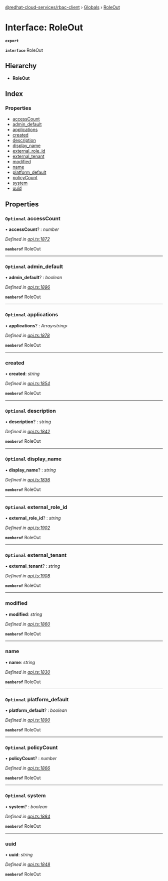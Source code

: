 [@redhat-cloud-services/rbac-client](../README.md) › [Globals](../globals.md) › [RoleOut](roleout.md)

# Interface: RoleOut

**`export`** 

**`interface`** RoleOut

## Hierarchy

* **RoleOut**

## Index

### Properties

* [accessCount](roleout.md#optional-accesscount)
* [admin_default](roleout.md#optional-admin_default)
* [applications](roleout.md#optional-applications)
* [created](roleout.md#created)
* [description](roleout.md#optional-description)
* [display_name](roleout.md#optional-display_name)
* [external_role_id](roleout.md#optional-external_role_id)
* [external_tenant](roleout.md#optional-external_tenant)
* [modified](roleout.md#modified)
* [name](roleout.md#name)
* [platform_default](roleout.md#optional-platform_default)
* [policyCount](roleout.md#optional-policycount)
* [system](roleout.md#optional-system)
* [uuid](roleout.md#uuid)

## Properties

### `Optional` accessCount

• **accessCount**? : *number*

*Defined in [api.ts:1872](https://github.com/RedHatInsights/javascript-clients/blob/master/packages/rbac/api.ts#L1872)*

**`memberof`** RoleOut

___

### `Optional` admin_default

• **admin_default**? : *boolean*

*Defined in [api.ts:1896](https://github.com/RedHatInsights/javascript-clients/blob/master/packages/rbac/api.ts#L1896)*

**`memberof`** RoleOut

___

### `Optional` applications

• **applications**? : *Array‹string›*

*Defined in [api.ts:1878](https://github.com/RedHatInsights/javascript-clients/blob/master/packages/rbac/api.ts#L1878)*

**`memberof`** RoleOut

___

###  created

• **created**: *string*

*Defined in [api.ts:1854](https://github.com/RedHatInsights/javascript-clients/blob/master/packages/rbac/api.ts#L1854)*

**`memberof`** RoleOut

___

### `Optional` description

• **description**? : *string*

*Defined in [api.ts:1842](https://github.com/RedHatInsights/javascript-clients/blob/master/packages/rbac/api.ts#L1842)*

**`memberof`** RoleOut

___

### `Optional` display_name

• **display_name**? : *string*

*Defined in [api.ts:1836](https://github.com/RedHatInsights/javascript-clients/blob/master/packages/rbac/api.ts#L1836)*

**`memberof`** RoleOut

___

### `Optional` external_role_id

• **external_role_id**? : *string*

*Defined in [api.ts:1902](https://github.com/RedHatInsights/javascript-clients/blob/master/packages/rbac/api.ts#L1902)*

**`memberof`** RoleOut

___

### `Optional` external_tenant

• **external_tenant**? : *string*

*Defined in [api.ts:1908](https://github.com/RedHatInsights/javascript-clients/blob/master/packages/rbac/api.ts#L1908)*

**`memberof`** RoleOut

___

###  modified

• **modified**: *string*

*Defined in [api.ts:1860](https://github.com/RedHatInsights/javascript-clients/blob/master/packages/rbac/api.ts#L1860)*

**`memberof`** RoleOut

___

###  name

• **name**: *string*

*Defined in [api.ts:1830](https://github.com/RedHatInsights/javascript-clients/blob/master/packages/rbac/api.ts#L1830)*

**`memberof`** RoleOut

___

### `Optional` platform_default

• **platform_default**? : *boolean*

*Defined in [api.ts:1890](https://github.com/RedHatInsights/javascript-clients/blob/master/packages/rbac/api.ts#L1890)*

**`memberof`** RoleOut

___

### `Optional` policyCount

• **policyCount**? : *number*

*Defined in [api.ts:1866](https://github.com/RedHatInsights/javascript-clients/blob/master/packages/rbac/api.ts#L1866)*

**`memberof`** RoleOut

___

### `Optional` system

• **system**? : *boolean*

*Defined in [api.ts:1884](https://github.com/RedHatInsights/javascript-clients/blob/master/packages/rbac/api.ts#L1884)*

**`memberof`** RoleOut

___

###  uuid

• **uuid**: *string*

*Defined in [api.ts:1848](https://github.com/RedHatInsights/javascript-clients/blob/master/packages/rbac/api.ts#L1848)*

**`memberof`** RoleOut
